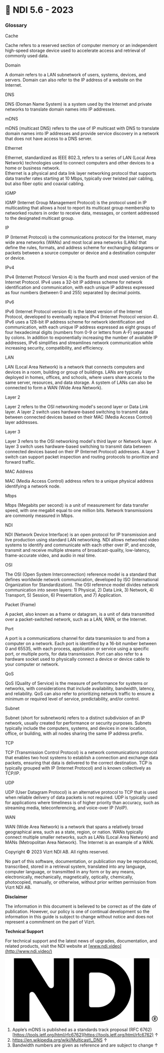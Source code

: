 # 🔴 NDI 5.6 - 2023





### &#x20;<a href="#_toc144291466" id="_toc144291466"></a>



### &#x20;<a href="#_toc144291467" id="_toc144291467"></a>



### Glossary <a href="#_toc144291468" id="_toc144291468"></a>

Cache

Cache refers to a reserved section of computer memory or an independent high-speed storage device used to accelerate access and retrieval of commonly used data.

Domain

A domain refers to a LAN subnetwork of users, systems, devices, and servers. Domain can also refer to the IP address of a website on the Internet.

DNS

DNS (Doman Name System) is a system used by the Internet and private networks to translate domain names into IP addresses.

mDNS

mDNS (multicast DNS) refers to the use of IP multicast with DNS to translate domain names into IP addresses and provide service discovery in a network that does not have access to a DNS server.

Ethernet

Ethernet, standardized as IEEE 802.3, refers to a series of LAN (Local Area Network) technologies used to connect computers and other devices to a home or business network.\
Ethernet is a physical and data link layer networking protocol that supports data transfer rates starting at 10 Mbps, typically over twisted pair cabling, but also fiber optic and coaxial cabling.

IGMP

IGMP (Internet Group Management Protocol) is the protocol used in IP multicasting that allows a host to report its multicast group membership to networked routers in order to receive data, messages, or content addressed to the designated multicast group.

IP

IP (Internet Protocol) is the communications protocol for the Internet, many wide area networks (WANs) and most local area networks (LANs) that define the rules, formats, and address scheme for exchanging datagrams or packets between a source computer or device and a destination computer or device.

IPv4

IPv4 (Internet Protocol Version 4) is the fourth and most used version of the Internet Protocol. IPv4 uses a 32-bit IP address scheme for network identification and communication, with each unique IP address expressed as four numbers (between 0 and 255) separated by decimal points.

IPv6

IPv6 (Internet Protocol version 6) is the latest version of the Internet Protocol, developed to eventually replace IPv4 (Internet Protocol version 4). IPv6 uses a 128-bit IP address scheme for network identification and communication, with each unique IP address expressed as eight groups of four hexadecimal digits (numbers from 0-9 or letters from A-F) separated by colons. In addition to exponentially increasing the number of available IP addresses, IPv6 simplifies and streamlines network communication while increasing security, compatibility, and efficiency.

LAN

LAN (Local Area Network) is a network that connects computers and devices in a room, building or group of buildings. LANs are typically deployed in homes, offices, and schools, where users share access to the same server, resources, and data storage. A system of LANs can also be connected to form a WAN (Wide Area Network).

Layer 2

Layer 2 refers to the OSI networking model's second layer or Data Link layer. A layer 2 switch uses hardware-based switching to transmit data between connected devices based on their MAC (Media Access Control) layer addresses.

Layer 3

Layer 3 refers to the OSI networking model's third layer or Network layer. A layer 3 switch uses hardware-based switching to transmit data between connected devices based on their IP (Internet Protocol) addresses. A layer 3 switch can support packet inspection and routing protocols to prioritize and forward traffic.

MAC Address

MAC (Media Access Control) address refers to a unique physical address identifying a network node.

Mbps

Mbps (Megabits per second) is a unit of measurement for data transfer speed, with one megabit equal to one million bits. Network transmissions are commonly measured in Mbps.

NDI

NDI (Network Device Interface) is an open protocol for IP transmission and live production using standard LAN networking. NDI allows networked video systems to identify and communicate with each other over IP, and encode, transmit and receive multiple streams of broadcast-quality, low-latency, frame-accurate video, and audio in real time.

OSI

The OSI (Open System Interconnection) reference model is a standard that defines worldwide network communication, developed by ISO (International Organization for Standardization). The OSI reference model divides network communication into seven layers: 1) Physical, 2) Data Link, 3) Network, 4) Transport, 5) Session, 6) Presentation, and 7) Application.

Packet (Frame)

A packet, also known as a frame or datagram, is a unit of data transmitted over a packet-switched network, such as a LAN, WAN, or the Internet.

Port

A port is a communications channel for data transmission to and from a computer on a network. Each port is identified by a 16-bit number between 0 and 65535, with each process, application or service using a specific port, or multiple ports, for data transmission. Port can also refer to a hardware socket used to physically connect a device or device cable to your computer or network.

QoS

QoS (Quality of Service) is the measure of performance for systems or networks, with considerations that include availability, bandwidth, latency, and reliability. QoS can also refer to prioritizing network traffic to ensure a minimum or required level of service, predictability, and/or control.

Subnet

Subnet (short for subnetwork) refers to a distinct subdivision of an IP network, usually created for performance or security purposes. Subnets typically include the computers, systems, and devices in one location, office, or building, with all nodes sharing the same IP address prefix.

TCP

TCP (Transmission Control Protocol) is a network communications protocol that enables two host systems to establish a connection and exchange data packets, ensuring that data is delivered to the correct destination. TCP is typically grouped with IP (Internet Protocol) and is known collectively as TCP/IP.

UDP

UDP (User Datagram Protocol) is an alternative protocol to TCP that is used when reliable delivery of data packets is not required. UDP is typically used for applications where timeliness is of higher priority than accuracy, such as streaming media, teleconferencing, and voice-over IP (VoIP).

WAN

WAN (Wide Area Network) is a network that spans a relatively broad geographical area, such as a state, region, or nation. WANs typically connect multiple smaller networks, such as LANs (Local Area Network) and MANs (Metropolitan Area Network). The Internet is an example of a WAN.

Copyright © 2023 Vizrt NDI AB. All rights reserved.

No part of this software, documentation, or publication may be reproduced, transcribed, stored in a retrieval system, translated into any language, computer language, or transmitted in any form or by any means, electronically, mechanically, magnetically, optically, chemically, photocopied, manually, or otherwise, without prior written permission from Vizrt NDI AB.

**Disclaimer**

The information in this document is believed to be correct as of the date of publication. However, our policy is one of continual development so the information in this guide is subject to change without notice and does not represent a commitment on the part of Vizrt.

**Technical Support**

For technical support and the latest news of upgrades, documentation, and related products, visit the NDI website at [www.ndi.video](http://www.ndi.video/)

![](../.gitbook/assets/12.png)

1. Apple’s mDNS is published as a standards track proposal (RFC 6762) [https://tools.ietf.org/html/rfc6762](https://tools.ietf.org/html/rfc6762) ↑
2. https://en.wikipedia.org/wiki/Multicast\_DNS ↑
3. Bandwidth numbers are given as reference and are subject to change ↑
